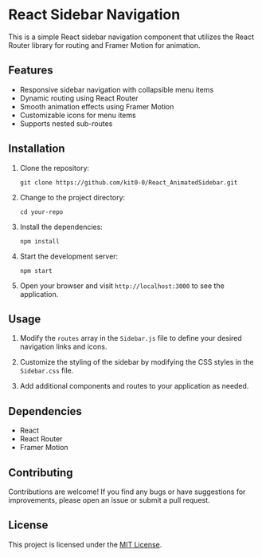 

# React Sidebar Navigation

This is a simple React sidebar navigation component that utilizes the React Router library for routing and Framer Motion for animation.

## Features

- Responsive sidebar navigation with collapsible menu items
- Dynamic routing using React Router
- Smooth animation effects using Framer Motion
- Customizable icons for menu items
- Supports nested sub-routes

## Installation

1. Clone the repository:
   ```
   git clone https://github.com/kit0-0/React_AnimatedSidebar.git
   ```

2. Change to the project directory:
   ```
   cd your-repo
   ```

3. Install the dependencies:
   ```
   npm install
   ```

4. Start the development server:
   ```
   npm start
   ```

5. Open your browser and visit `http://localhost:3000` to see the application.

## Usage

1. Modify the `routes` array in the `Sidebar.js` file to define your desired navigation links and icons.

2. Customize the styling of the sidebar by modifying the CSS styles in the `Sidebar.css` file.

3. Add additional components and routes to your application as needed.

## Dependencies

- React
- React Router
- Framer Motion

## Contributing

Contributions are welcome! If you find any bugs or have suggestions for improvements, please open an issue or submit a pull request.

## License

This project is licensed under the [MIT License](LICENSE).

